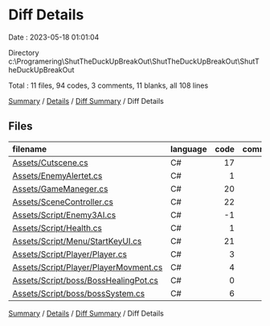 # Diff Details

Date : 2023-05-18 01:01:04

Directory c:\\Programering\\ShutTheDuckUpBreakOut\\ShutTheDuckUpBreakOut\\ShutTheDuckUpBreakOut

Total : 11 files,  94 codes, 3 comments, 11 blanks, all 108 lines

[Summary](results.md) / [Details](details.md) / [Diff Summary](diff.md) / Diff Details

## Files
| filename | language | code | comment | blank | total |
| :--- | :--- | ---: | ---: | ---: | ---: |
| [Assets/Cutscene.cs](/Assets/Cutscene.cs) | C# | 17 | 1 | 5 | 23 |
| [Assets/EnemyAlertet.cs](/Assets/EnemyAlertet.cs) | C# | 1 | 0 | -1 | 0 |
| [Assets/GameManeger.cs](/Assets/GameManeger.cs) | C# | 20 | 2 | 6 | 28 |
| [Assets/SceneController.cs](/Assets/SceneController.cs) | C# | 22 | 1 | 3 | 26 |
| [Assets/Script/Enemy3AI.cs](/Assets/Script/Enemy3AI.cs) | C# | -1 | 0 | 0 | -1 |
| [Assets/Script/Health.cs](/Assets/Script/Health.cs) | C# | 1 | 0 | 0 | 1 |
| [Assets/Script/Menu/StartKeyUI.cs](/Assets/Script/Menu/StartKeyUI.cs) | C# | 21 | 0 | 6 | 27 |
| [Assets/Script/Player/Player.cs](/Assets/Script/Player/Player.cs) | C# | 3 | -1 | -3 | -1 |
| [Assets/Script/Player/PlayerMovment.cs](/Assets/Script/Player/PlayerMovment.cs) | C# | 4 | 0 | -5 | -1 |
| [Assets/Script/boss/BossHealingPot.cs](/Assets/Script/boss/BossHealingPot.cs) | C# | 0 | 0 | -1 | -1 |
| [Assets/Script/boss/bossSystem.cs](/Assets/Script/boss/bossSystem.cs) | C# | 6 | 0 | 1 | 7 |

[Summary](results.md) / [Details](details.md) / [Diff Summary](diff.md) / Diff Details